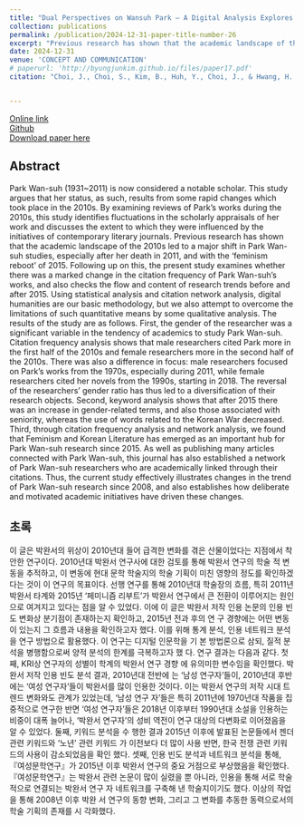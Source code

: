 ```yaml
---
title: "Dual Perspectives on Wansuh Park — A Digital Analysis Explores Institutional and Gender Studies —<br>(두 박완서, 제도와 젠더 혹은 디지털 작가 연구의 시좌 — 2010년대의 『여성문학연구』를 중심으로 —)"
collection: publications
permalink: /publication/2024-12-31-paper-title-number-26
excerpt: "Previous research has shown that the academic landscape of the 2010s led to a major shift in Park Wan-suh studies, especially after her death in 2011, and with the ‘feminism reboot’ of 2015. Following up on this, the present study examines whether there was a marked change in the citation frequency of Park Wan-suh’s works, and also checks the flow and content of research trends before and after 2015."
date: 2024-12-31
venue: 'CONCEPT AND COMMUNICATION'
# paperurl: 'http://byungjunkim.github.io/files/paper17.pdf'
citation: "Choi, J., Choi, S., Kim, B., Huh, Y., Choi, J., & Hwang, H. (2024). Dual perspectives on Wansuh Park — A digital analysis explores institutional and gender studies. Concept and Communication, 34, 131–175. https://doi.org/10.15797/concom.2024..34.004"


---
```

[Online link](https://doi.org/10.15797/concom.2024..34.004)  
[Github](https://github.com/ByungjunKim/TwoParkWansuh)  
[Download paper here](http://byungjunkim.github.io/files/paper26.pdf)


## Abstract
Park Wan-suh (1931~2011) is now considered a notable scholar. This study argues that her status, as such, results from some rapid changes which took place in the 2010s. By examining reviews of Park’s works during the 2010s, this study identifies fluctuations in the scholarly appraisals of her work and discusses the extent to which they were influenced by the initiatives of contemporary literary journals. Previous research has shown that the academic landscape of the 2010s led to a major shift in Park Wan-suh studies, especially after her death in 2011, and with the ‘feminism reboot’ of 2015. Following up on this, the present study examines whether there was a marked change in the citation frequency of Park Wan-suh’s works, and also checks the flow and content of research trends before and after 2015. Using statistical analysis and citation network analysis, digital humanities are our basic methodology, but we also attempt to overcome the limitations of such quantitative means by some qualitative analysis. The results of the study are as follows. First, the gender of the researcher was a significant variable in the tendency of academics to study Park Wan-suh. Citation frequency analysis shows that male researchers cited Park more in the first half of the 2010s and female researchers more in the second half of the 2010s. There was also a difference in focus: male researchers focused on Park’s works from the 1970s, especially during 2011, while female researchers cited her novels from the 1990s, starting in 2018. The reversal of the researchers’ gender ratio has thus led to a diversification of their research objects. Second, keyword analysis shows that after 2015 there was an increase in gender-related terms, and also those associated with seniority, whereas the use of words related to the Korean War decreased. Third, through citation frequency analysis and network analysis, we found that Feminism and Korean Literature has emerged as an important hub for Park Wan-suh research since 2015. As well as publishing many articles connected with Park Wan-suh, this journal has also established a network of Park Wan-suh researchers who are academically linked through their citations. Thus, the current study effectively illustrates changes in the trend of Park Wan-suh research since 2008, and also establishes how deliberate and motivated academic initiatives have driven these changes.

## 초록
이 글은 박완서의 위상이 2010년대 들어 급격한 변화를 겪은 산물이었다는 지점에서 착안한 연구이다. 2010년대 박완서 연구사에 대한 검토를 통해 박완서 연구의 학술 적 변동을 추적하고, 이 변동에 현대 문학 학술지의 학술 기획이 미친 영향의 정도를 확인하겠다는 것이 이 연구의 목표이다. 선행 연구를 통해 2010년대 학술장의 흐름, 특히 2011년 박완서 타계와 2015년 ‘페미니즘 리부트’가 박완서 연구에서 큰 전환이 이루어지는 원인으로 여겨지고 있다는 점을 알 수 있었다. 이에 이 글은 박완서 저작 인용 논문의 인용 빈도 변화상 분기점이 존재하는지 확인하고, 2015년 전과 후의 연 구 경향에는 어떤 변동이 있는지 그 흐름과 내용을 확인하고자 했다. 이를 위해 통계 분석, 인용 네트워크 분석을 연구 방법으로 활용했다. 이 연구는 디지털 인문학을 기 본 방법론으로 삼되, 질적 분석을 병행함으로써 양적 분석의 한계를 극복하고자 했 다. 연구 결과는 다음과 같다. 첫째, KRI상 연구자의 성별이 학계의 박완서 연구 경향 에 유의미한 변수임을 확인했다. 박완서 저작 인용 빈도 분석 결과, 2010년대 전반에 는 ‘남성 연구자’들이, 2010년대 후반에는 ‘여성 연구자’들이 박완서를 많이 인용한 것이다. 이는 박완서 연구의 저작 시대 트렌드 변화와도 관계가 있었는데, ‘남성 연구 자’들은 특히 2011년에 1970년대 작품을 집중적으로 연구한 반면 ‘여성 연구자’들은 2018년 이후부터 1990년대 소설을 인용하는 비중이 대폭 늘어나, ‘박완서 연구자’의 성비 역전이 연구 대상의 다변화로 이어졌음을 알 수 있었다. 둘째, 키워드 분석을 수 행한 결과 2015년 이후에 발표된 논문들에서 젠더 관련 키워드와 ‘노년’ 관련 키워드 가 이전보다 더 많이 사용 반면, 한국 전쟁 관련 키워드의 사용이 감소되었음을 확인 했다. 셋째, 인용 빈도 분석과 네트워크 분석을 통해, 『여성문학연구』가 2015년 이후 박완서 연구의 중요 거점으로 부상했음을 확인했다. 『여성문학연구』는 박완서 관련 논문이 많이 실렸을 뿐 아니라, 인용을 통해 서로 학술적으로 연결되는 박완서 연구 자 네트워크를 구축해 낸 학술지이기도 했다. 이상의 작업을 통해 2008년 이후 박완 서 연구의 동향 변화, 그리고 그 변화를 추동한 동력으로서의 학술 기획의 존재를 시 각화했다.